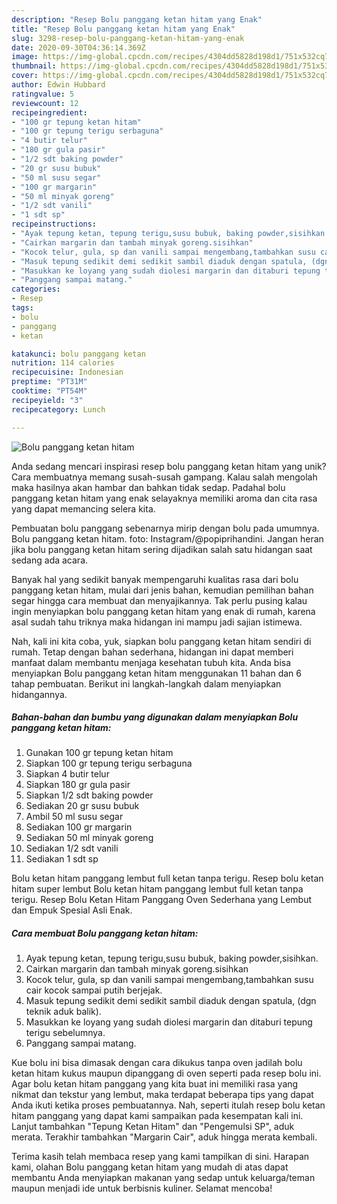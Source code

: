 ```yaml
---
description: "Resep Bolu panggang ketan hitam yang Enak"
title: "Resep Bolu panggang ketan hitam yang Enak"
slug: 3298-resep-bolu-panggang-ketan-hitam-yang-enak
date: 2020-09-30T04:36:14.369Z
image: https://img-global.cpcdn.com/recipes/4304dd5828d198d1/751x532cq70/bolu-panggang-ketan-hitam-foto-resep-utama.jpg
thumbnail: https://img-global.cpcdn.com/recipes/4304dd5828d198d1/751x532cq70/bolu-panggang-ketan-hitam-foto-resep-utama.jpg
cover: https://img-global.cpcdn.com/recipes/4304dd5828d198d1/751x532cq70/bolu-panggang-ketan-hitam-foto-resep-utama.jpg
author: Edwin Hubbard
ratingvalue: 5
reviewcount: 12
recipeingredient:
- "100 gr tepung ketan hitam"
- "100 gr tepung terigu serbaguna"
- "4 butir telur"
- "180 gr gula pasir"
- "1/2 sdt baking powder"
- "20 gr susu bubuk"
- "50 ml susu segar"
- "100 gr margarin"
- "50 ml minyak goreng"
- "1/2 sdt vanili"
- "1 sdt sp"
recipeinstructions:
- "Ayak tepung ketan, tepung terigu,susu bubuk, baking powder,sisihkan."
- "Cairkan margarin dan tambah minyak goreng.sisihkan"
- "Kocok telur, gula, sp dan vanili sampai mengembang,tambahkan susu cair kocok sampai putih berjejak."
- "Masuk tepung sedikit demi sedikit sambil diaduk dengan spatula, (dgn teknik aduk balik)."
- "Masukkan ke loyang yang sudah diolesi margarin dan ditaburi tepung terigu sebelumnya."
- "Panggang sampai matang."
categories:
- Resep
tags:
- bolu
- panggang
- ketan

katakunci: bolu panggang ketan 
nutrition: 114 calories
recipecuisine: Indonesian
preptime: "PT31M"
cooktime: "PT54M"
recipeyield: "3"
recipecategory: Lunch

---
```



![Bolu panggang ketan hitam](https://img-global.cpcdn.com/recipes/4304dd5828d198d1/751x532cq70/bolu-panggang-ketan-hitam-foto-resep-utama.jpg)

Anda sedang mencari inspirasi resep bolu panggang ketan hitam yang unik? Cara membuatnya memang susah-susah gampang. Kalau salah mengolah maka hasilnya akan hambar dan bahkan tidak sedap. Padahal bolu panggang ketan hitam yang enak selayaknya memiliki aroma dan cita rasa yang dapat memancing selera kita.

Pembuatan bolu panggang sebenarnya mirip dengan bolu pada umumnya. Bolu panggang ketan hitam. foto: Instagram/@popiprihandini. Jangan heran jika bolu panggang ketan hitam sering dijadikan salah satu hidangan saat sedang ada acara.

Banyak hal yang sedikit banyak mempengaruhi kualitas rasa dari bolu panggang ketan hitam, mulai dari jenis bahan, kemudian pemilihan bahan segar hingga cara membuat dan menyajikannya. Tak perlu pusing kalau ingin menyiapkan bolu panggang ketan hitam yang enak di rumah, karena asal sudah tahu triknya maka hidangan ini mampu jadi sajian istimewa.


Nah, kali ini kita coba, yuk, siapkan bolu panggang ketan hitam sendiri di rumah. Tetap dengan bahan sederhana, hidangan ini dapat memberi manfaat dalam membantu menjaga kesehatan tubuh kita. Anda bisa menyiapkan Bolu panggang ketan hitam menggunakan 11 bahan dan 6 tahap pembuatan. Berikut ini langkah-langkah dalam menyiapkan hidangannya.

<!--inarticleads1-->

##### Bahan-bahan dan bumbu yang digunakan dalam menyiapkan Bolu panggang ketan hitam:

1. Gunakan 100 gr tepung ketan hitam
1. Siapkan 100 gr tepung terigu serbaguna
1. Siapkan 4 butir telur
1. Siapkan 180 gr gula pasir
1. Siapkan 1/2 sdt baking powder
1. Sediakan 20 gr susu bubuk
1. Ambil 50 ml susu segar
1. Sediakan 100 gr margarin
1. Sediakan 50 ml minyak goreng
1. Sediakan 1/2 sdt vanili
1. Sediakan 1 sdt sp


Bolu ketan hitam panggang lembut full ketan tanpa terigu. Resep bolu ketan hitam super lembut Bolu ketan hitam panggang lembut full ketan tanpa terigu. Resep Bolu Ketan Hitam Panggang Oven Sederhana yang Lembut dan Empuk Spesial Asli Enak. 

<!--inarticleads2-->

##### Cara membuat Bolu panggang ketan hitam:

1. Ayak tepung ketan, tepung terigu,susu bubuk, baking powder,sisihkan.
1. Cairkan margarin dan tambah minyak goreng.sisihkan
1. Kocok telur, gula, sp dan vanili sampai mengembang,tambahkan susu cair kocok sampai putih berjejak.
1. Masuk tepung sedikit demi sedikit sambil diaduk dengan spatula, (dgn teknik aduk balik).
1. Masukkan ke loyang yang sudah diolesi margarin dan ditaburi tepung terigu sebelumnya.
1. Panggang sampai matang.


Kue bolu ini bisa dimasak dengan cara dikukus tanpa oven jadilah bolu ketan hitam kukus maupun dipanggang di oven seperti pada resep bolu ini. Agar bolu ketan hitam panggang yang kita buat ini memiliki rasa yang nikmat dan tekstur yang lembut, maka terdapat beberapa tips yang dapat Anda ikuti ketika proses pembuatannya. Nah, seperti itulah resep bolu ketan hitam panggang yang dapat kami sampaikan pada kesempatan kali ini. Lanjut tambahkan &#34;Tepung Ketan Hitam&#34; dan &#34;Pengemulsi SP&#34;, aduk merata. Terakhir tambahkan &#34;Margarin Cair&#34;, aduk hingga merata kembali. 

Terima kasih telah membaca resep yang kami tampilkan di sini. Harapan kami, olahan Bolu panggang ketan hitam yang mudah di atas dapat membantu Anda menyiapkan makanan yang sedap untuk keluarga/teman maupun menjadi ide untuk berbisnis kuliner. Selamat mencoba!
